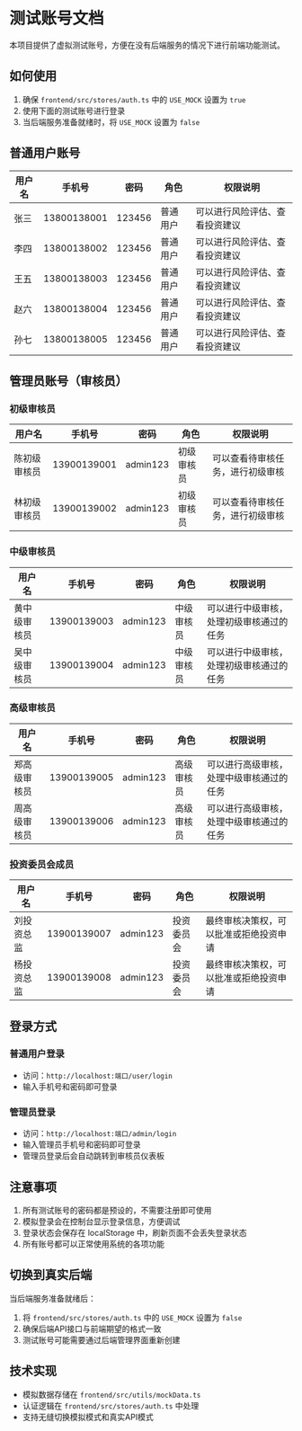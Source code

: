 # 测试账号文档

本项目提供了虚拟测试账号，方便在没有后端服务的情况下进行前端功能测试。

## 如何使用

1. 确保 `frontend/src/stores/auth.ts` 中的 `USE_MOCK` 设置为 `true`
2. 使用下面的测试账号进行登录
3. 当后端服务准备就绪时，将 `USE_MOCK` 设置为 `false`

## 普通用户账号

| 用户名 | 手机号 | 密码 | 角色 | 权限说明 |
|--------|--------|------|------|----------|
| 张三 | 13800138001 | 123456 | 普通用户 | 可以进行风险评估、查看投资建议 |
| 李四 | 13800138002 | 123456 | 普通用户 | 可以进行风险评估、查看投资建议 |
| 王五 | 13800138003 | 123456 | 普通用户 | 可以进行风险评估、查看投资建议 |
| 赵六 | 13800138004 | 123456 | 普通用户 | 可以进行风险评估、查看投资建议 |
| 孙七 | 13800138005 | 123456 | 普通用户 | 可以进行风险评估、查看投资建议 |

## 管理员账号（审核员）

### 初级审核员
| 用户名 | 手机号 | 密码 | 角色 | 权限说明 |
|--------|--------|------|------|----------|
| 陈初级审核员 | 13900139001 | admin123 | 初级审核员 | 可以查看待审核任务，进行初级审核 |
| 林初级审核员 | 13900139002 | admin123 | 初级审核员 | 可以查看待审核任务，进行初级审核 |

### 中级审核员
| 用户名 | 手机号 | 密码 | 角色 | 权限说明 |
|--------|--------|------|------|----------|
| 黄中级审核员 | 13900139003 | admin123 | 中级审核员 | 可以进行中级审核，处理初级审核通过的任务 |
| 吴中级审核员 | 13900139004 | admin123 | 中级审核员 | 可以进行中级审核，处理初级审核通过的任务 |

### 高级审核员
| 用户名 | 手机号 | 密码 | 角色 | 权限说明 |
|--------|--------|------|------|----------|
| 郑高级审核员 | 13900139005 | admin123 | 高级审核员 | 可以进行高级审核，处理中级审核通过的任务 |
| 周高级审核员 | 13900139006 | admin123 | 高级审核员 | 可以进行高级审核，处理中级审核通过的任务 |

### 投资委员会成员
| 用户名 | 手机号 | 密码 | 角色 | 权限说明 |
|--------|--------|------|------|----------|
| 刘投资总监 | 13900139007 | admin123 | 投资委员会 | 最终审核决策权，可以批准或拒绝投资申请 |
| 杨投资总监 | 13900139008 | admin123 | 投资委员会 | 最终审核决策权，可以批准或拒绝投资申请 |

## 登录方式

### 普通用户登录
- 访问：`http://localhost:端口/user/login`
- 输入手机号和密码即可登录

### 管理员登录
- 访问：`http://localhost:端口/admin/login`
- 输入管理员手机号和密码即可登录
- 管理员登录后会自动跳转到审核员仪表板

## 注意事项

1. 所有测试账号的密码都是预设的，不需要注册即可使用
2. 模拟登录会在控制台显示登录信息，方便调试
3. 登录状态会保存在 localStorage 中，刷新页面不会丢失登录状态
4. 所有账号都可以正常使用系统的各项功能

## 切换到真实后端

当后端服务准备就绪后：

1. 将 `frontend/src/stores/auth.ts` 中的 `USE_MOCK` 设置为 `false`
2. 确保后端API接口与前端期望的格式一致
3. 测试账号可能需要通过后端管理界面重新创建

## 技术实现

- 模拟数据存储在 `frontend/src/utils/mockData.ts`
- 认证逻辑在 `frontend/src/stores/auth.ts` 中处理
- 支持无缝切换模拟模式和真实API模式
